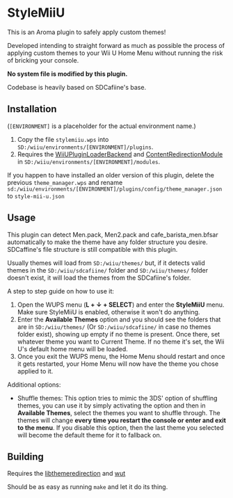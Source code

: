 # StyleMiiU
This is an Aroma plugin to safely apply custom themes!

Developed intending to straight forward as much as possible the process of applying custom themes to your Wii U Home Menu without running the risk of bricking your console.

**No system file is modified by this plugin.**

Codebase is heavily based on SDCafiine's base.
## Installation
(`[ENVIRONMENT]` is a placeholder for the actual environment name.)
1. Copy the file `stylemiiu.wps` into `SD:/wiiu/environments/[ENVIRONMENT]/plugins`.
2. Requires the [WiiUPluginLoaderBackend](https://github.com/wiiu-env/WiiUPluginLoaderBackend) and [ContentRedirectionModule](https://github.com/wiiu-env/ContentRedirectionModule) in `SD:/wiiu/environments/[ENVIRONMENT]/modules`.

If you happen to have installed an older version of this plugin, delete the previous `theme_manager.wps` and rename `sd:/wiiu/environments/[ENVIRONMENT]/plugins/config/theme_manager.json` to `style-mii-u.json`

## Usage
This plugin can detect Men.pack, Men2.pack and cafe_barista_men.bfsar automatically to make the theme have any folder structure you desire. SDCaffine's file structure is still compatible with this plugin. 

Usually themes will load from `SD:/wiiu/themes/` but, if it detects valid themes in the `SD:/wiiu/sdcafiine/` folder and `SD:/wiiu/themes/` folder doesn't exist, it will load the themes from the SDCafiine's folder.

A step to step guide on how to use it:
1. Open the WUPS menu (**L + ↓ + SELECT**) and enter the **StyleMiiU** menu. Make sure StyleMiiU is enabled, otherwise it won't do anything.
2. Enter the **Available Themes** option and you should see the folders that are in `SD:/wiiu/themes/` (Or `SD:/wiiu/sdcafiine/` in case no themes folder exist), showing up empty if no theme is present. Once there, set whatever theme you want to Current Theme. If no theme it's set, the Wii U's default home menu will be loaded.
3. Once you exit the WUPS menu, the Home Menu should restart and once it gets restarted, your Home Menu will now have the theme you chose applied to it.

Additional options:
- Shuffle themes: This option tries to mimic the 3DS' option of shuffling themes, you can use it by simply activating the option and then in **Available Themes**, select the themes you want to shuffle through. The themes will change **every time you restart the console or enter and exit to the menu**. If you disable this option, then the last theme you selected will become the default theme for it to fallback on.

## Building
Requires the [libthemeredirection](https://github.com/Juanen100/libthemeredirection) and [wut](https://github.com/devkitPro/wut)

Should be as easy as running `make` and let it do its thing.
